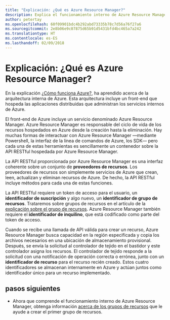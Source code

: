 ```yaml
---
title: "Explicación: ¿Qué es Azure Resource Manager?"
description: Explica el funcionamiento interno de Azure Resource Manager
author: petertay
ms.openlocfilehash: 60f09901bdc4b292abd73335b78c7d56a76f27a6
ms.sourcegitcommit: 2e8b06e9c07875d65b91d5431bfd4bc465a7a242
ms.translationtype: HT
ms.contentlocale: es-ES
ms.lasthandoff: 02/09/2018
---
```

# <a name="explainer-what-is-azure-resource-manager"></a>Explicación: ¿Qué es Azure Resource Manager?

En la explicación [¿Cómo funciona Azure?](azure-explainer.md), ha aprendido acerca de la arquitectura interna de Azure. Esta arquitectura incluye un front-end que hospeda las aplicaciones distribuidas que administran los servicios internos de Azure.

El front-end de Azure incluye un servicio denominado Azure Resource Manager. Azure Resource Manager es responsable del ciclo de vida de los recursos hospedados en Azure desde la creación hasta la eliminación. Hay muchas formas de interactuar con Azure Resource Manager &mdash;mediante Powershell, la interfaz de la línea de comandos de Azure, los SDK&mdash; pero cada una de estas herramientas es sencillamente un contenedor sobre la API RESTful hospedada por Azure Resource Manager.

La API RESTful proporcionada por Azure Resource Manager es una interfaz coherente sobre un conjunto de **proveedores de recursos**. Los proveedores de recursos son simplemente servicios de Azure que crean, leen, actualizan y eliminan recursos de Azure. De hecho, la API RESTful incluye métodos para cada una de estas funciones. 

La API RESTful requiere un token de acceso para el usuario, un **identificador de suscripción** y algo nuevo, un **identificador de grupo de recursos**. Trataremos sobre grupos de recursos en el artículo de la [explicación sobre el grupo de recursos](resource-group-explainer.md). Azure Resource Manager también requiere el **identificador de inquilino**, que está codificado como parte del token de acceso. 

Cuando se recibe una llamada de API válida para crear un recurso, Azure Resource Manager busca capacidad en la región especificada y copia los archivos necesarios en una ubicación de almacenamiento provisional. Después, se envía la solicitud al controlador de tejido en el bastidor y este controlador asigna los recursos. El controlador de tejido responde a la solicitud con una notificación de operación correcta o errónea, junto con un **identificador de recurso** para el recurso recién creado. Estos cuatro identificadores se almacenan internamente en Azure y actúan juntos como identificador único para un recurso implementado.

## <a name="next-steps"></a>pasos siguientes

* Ahora que comprende el funcionamiento interno de Azure Resource Manager, obtenga información [acerca de los grupos de recursos](resource-group-explainer.md) que le ayude a crear el primer grupo de recursos.

